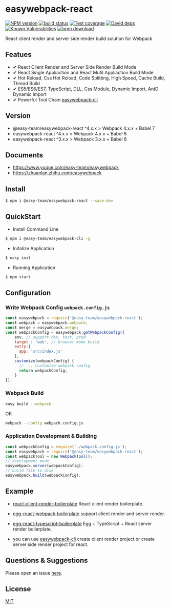 # easywebpack-react

[![NPM version][npm-image]][npm-url]
[![build status][travis-image]][travis-url]
[![Test coverage][codecov-image]][codecov-url]
[![David deps][david-image]][david-url]
[![Known Vulnerabilities][snyk-image]][snyk-url]
[![npm download][download-image]][download-url]

[npm-image]: https://img.shields.io/npm/v/easywebpack-react.svg?style=flat-square
[npm-url]: https://npmjs.org/package/easywebpack-react
[travis-image]: https://img.shields.io/travis/easy-team/easywebpack-react.svg?style=flat-square
[travis-url]: https://travis-ci.org/easy-team/easywebpack-react
[codecov-image]: https://img.shields.io/codecov/c/github/easy-team/easywebpack-react.svg?style=flat-square
[codecov-url]: https://codecov.io/github/easy-team/easywebpack-react?branch=master
[david-image]: https://img.shields.io/david/easy-team/easywebpack-react.svg?style=flat-square
[david-url]: https://david-dm.org/easy-team/easywebpack-react
[snyk-image]: https://snyk.io/test/npm/easywebpack-react/badge.svg?style=flat-square
[snyk-url]: https://snyk.io/test/npm/easywebpack-react
[download-image]: https://img.shields.io/npm/dm/easywebpack-react.svg?style=flat-square
[download-url]: https://npmjs.org/package/easywebpack-react

React client render and server side render build solution for Webpack

## Featues

- ✔︎ React Client Render and Server Side Render Build Mode
- ✔︎ React Single Appliaction and React Mutil Appliaction Build Mode
- ✔︎ Hot Reload, Css Hot Reload, Code Splitting, High Speed, Cache Build, Thread Build
- ✔︎ ES5/ES6/ES7, TypeScript, DLL, Css Module, Dynamic Import, AntD Dynamic Import
- ✔︎ Powerful Tool Chain [easywebpack-cli](https://github.com/easy-team/easywebpack-cli)

## Version

- @easy-team/easywebpack-react ^4.x.x > Webpack 4.x.x + Babel 7 
- easywebpack-react ^4.x.x > Webpack 4.x.x + Babel 6
- easywebpack-react ^3.x.x > Webpack 3.x.x + Babel 6

## Documents

- https://www.yuque.com/easy-team/easywebpack
- https://zhuanlan.zhihu.com/easywebpack

## Install

```bash
$ npm i @easy-team/easywebpack-react --save-dev
```

## QuickStart

- Install Command Line

```bash
$ npm i @easy-team/easywebpack-cli -g 
```

- Initalize Application

```bash
$ easy init
```

- Running Application

```bash
$ npm start
```

## Configuration

### Write Webpack Config `webpack.config.js`

```js
const easywebpack = require('@easy-team/easywebpack-react');
const webpack = easywebpack.webpack;
const merge = easywebpack.merge;
const webpackConfig = easywebpack.getWebpackConfig({
    env, // support dev, test, prod 
    target : 'web', // browser mode build
    entry:{
      app: 'src/index.js'
    },
    customize(webpackConfig) {
      // ... customize webpack config
      return webpackConfig;
    }
});
```

### Webpack Build

```bash
easy build --webpack
```

OR

```bash
webpack --config webpack.config.js
```


### Application Development & Building

```js
const webpackConfig = require('./webpack.config.js');
const easywebpack = require('@easy-team/easywebpack-react');
const webpackTool = new WebpackTool();
// development mode
easywebpack.server(webpackConfig);
// build file to disk
easywebpack.build(webpackConfig);
```

## Example

- [react-client-render-boilerplate](https://github.com/easy-team/easywebpack-cli-template/tree/master/boilerplate/react) React client render boilerplate.

- [egg-react-webpack-boilerplate](https://github.com/easy-team/egg-react-webpack-boilerplate) support client render and server render.

- [egg-react-typescript-boilerplate](https://github.com/easy-team/egg-react-typescript-boilerplate) Egg + TypeScript + React server render boilerplate.

- you can use [easywebpack-cli](https://github.com/easy-team/easywebpack-cli) create client render project or create server side render project for react.


## Questions & Suggestions

Please open an issue [here](https://github.com/easy-team/easywebpack-react).

## License

[MIT](LICENSE)
